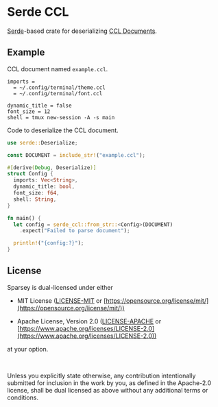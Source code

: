 # Serde CCL

[Serde](https://crates.io/crates/serde)-based crate for deserializing
[CCL Documents](https://chshersh.com/blog/2025-01-06-the-most-elegant-configuration-language.html).

## Example

CCL document named `example.ccl`.

```text
imports =
  = ~/.config/terminal/theme.ccl
  = ~/.config/terminal/font.ccl

dynamic_title = false
font_size = 12
shell = tmux new-session -A -s main
```

Code to deserialize the CCL document.

```rust
use serde::Deserialize;

const DOCUMENT = include_str!("example.ccl");

#[derive(Debug, Deserialize)]
struct Config {
  imports: Vec<String>,  
  dynamic_title: bool,
  font_size: f64,
  shell: String,
}

fn main() {
  let config = serde_ccl::from_str::<Config>(DOCUMENT)
    .expect("Failed to parse document");

  println!("{config:?}");
}
```

## License

Sparsey is dual-licensed under either

- MIT License ([LICENSE-MIT](LICENSE-MIT) or
  [https://opensource.org/license/mit/](https://opensource.org/license/mit/))

- Apache License, Version 2.0 ([LICENSE-APACHE](LICENSE-APACHE) or
  [https://www.apache.org/licenses/LICENSE-2.0](https://www.apache.org/licenses/LICENSE-2.0))

at your option.

<br />

Unless you explicitly state otherwise, any contribution intentionally submitted
for inclusion in the work by you, as defined in the Apache-2.0 license, shall be
dual licensed as above without any additional terms or conditions.
